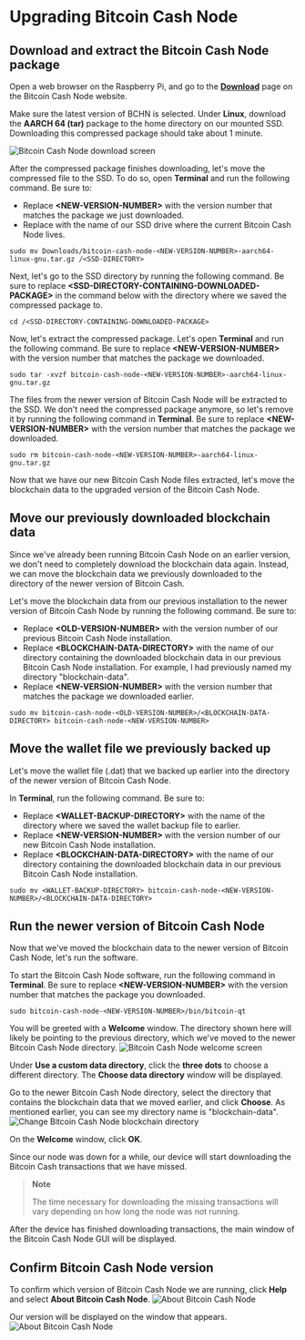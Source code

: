 # Upgrading Bitcoin Cash Node

## Download and extract the Bitcoin Cash Node package

Open a web browser on the Raspberry Pi, and go to the **[Download](https://bitcoincashnode.org/en/download.html)** page on the Bitcoin Cash Node website.

Make sure the latest version of BCHN is selected. Under **Linux**, download the **AARCH 64 (tar)** package to the home directory on our mounted SSD. Downloading this compressed package should take about 1 minute.

![Bitcoin Cash Node download screen](https://github.com/josh-wong/bitcoin-cash-node-on-raspberry-pi/blob/main/docs/assets/screenshots/bitcoin_cash_node_download.png?raw=true)

After the compressed package finishes downloading, let's move the compressed file to the SSD. To do so, open **Terminal** and run the following command. Be sure to:
- Replace **<NEW-VERSION-NUMBER\>** with the version number that matches the package we just downloaded.
- Replace **<SSD-DIRECTORY>** with the name of our SSD drive where the current Bitcoin Cash Node lives.

`sudo mv Downloads/bitcoin-cash-node-<NEW-VERSION-NUMBER>-aarch64-linux-gnu.tar.gz /<SSD-DIRECTORY>` 

Next, let's go to the SSD directory by running the following command. Be sure to replace **<SSD-DIRECTORY-CONTAINING-DOWNLOADED-PACKAGE\>** in the command below with the directory where we saved the compressed package to.

 `cd /<SSD-DIRECTORY-CONTAINING-DOWNLOADED-PACKAGE>`

Now, let's extract the compressed package. Let's open **Terminal** and run the following command. Be sure to replace **<NEW-VERSION-NUMBER\>** with the version number that matches the package we downloaded.

`sudo tar -xvzf bitcoin-cash-node-<NEW-VERSION-NUMBER>-aarch64-linux-gnu.tar.gz`

The files from the newer version of Bitcoin Cash Node will be extracted to the SSD. We don't need the compressed package anymore, so let's remove it by running the following command in **Terminal**. Be sure to replace **<NEW-VERSION-NUMBER\>** with the version number that matches the package we downloaded.

`sudo rm bitcoin-cash-node-<NEW-VERSION-NUMBER>-aarch64-linux-gnu.tar.gz`

Now that we have our new Bitcoin Cash Node files extracted, let's move the blockchain data to the upgraded version of the Bitcoin Cash Node.

## Move our previously downloaded blockchain data

Since we've already been running Bitcoin Cash Node on an earlier version, we don't need to completely download the blockchain data again. Instead, we can move the blockchain data we previously downloaded to the directory of the newer version of Bitcoin Cash.

Let's move the blockchain data from our previous installation to the newer version of Bitcoin Cash Node by running the following command. Be sure to:

- Replace **<OLD-VERSION-NUMBER\>** with the version number of our previous Bitcoin Cash Node installation.
- Replace **<BLOCKCHAIN-DATA-DIRECTORY\>** with the name of our directory containing the downloaded blockchain data in our previous Bitcoin Cash Node installation. For example, I had previously named my directory "blockchain-data".
- Replace **<NEW-VERSION-NUMBER\>** with the version number that matches the package we downloaded earlier.

`sudo mv bitcoin-cash-node-<OLD-VERSION-NUMBER>/<BLOCKCHAIN-DATA-DIRECTORY> bitcoin-cash-node-<NEW-VERSION-NUMBER>` 

## Move the wallet file we previously backed up

Let's move the wallet file (.dat) that we backed up earlier into the directory of the newer version of Bitcoin Cash Node.

In **Terminal**, run the following command. Be sure to:

- Replace **<WALLET-BACKUP-DIRECTORY\>** with the name of the directory where we saved the wallet backup file to earlier.
- Replace **<NEW-VERSION-NUMBER\>** with the version number of our new Bitcoin Cash Node installation.
- Replace **<BLOCKCHAIN-DATA-DIRECTORY\>** with the name of our directory containing the downloaded blockchain data in our previous Bitcoin Cash Node installation.

`sudo mv <WALLET-BACKUP-DIRECTORY> bitcoin-cash-node-<NEW-VERSION-NUMBER>/<BLOCKCHAIN-DATA-DIRECTORY>`

## Run the newer version of Bitcoin Cash Node

Now that we've moved the blockchain data to the newer version of Bitcoin Cash Node, let's run the software. 

To start the Bitcoin Cash Node software, run the following command in **Terminal**. Be sure to replace **<NEW-VERSION-NUMBER\>** with the version number that matches the package you downloaded.

`sudo bitcoin-cash-node-<NEW-VERSION-NUMBER>/bin/bitcoin-qt`

You will be greeted with a **Welcome** window. The directory shown here will likely be pointing to the previous directory, which we've moved to the newer Bitcoin Cash Node directory.
![Bitcoin Cash Node welcome screen](https://github.com/josh-wong/bitcoin-cash-node-on-raspberry-pi/blob/main/docs/assets/screenshots/upgrade_bitcoin_cash_node_welcome.png?raw=true)

Under **Use a custom data directory**, click the **three dots** to choose a different directory. The **Choose data directory** window will be displayed. 

Go to the newer Bitcoin Cash Node directory, select the directory that contains the blockchain data that we moved earlier, and click **Choose**. As mentioned earlier, you can see my directory name is "blockchain-data". 
![Change Bitcoin Cash Node blockchain directory](https://github.com/josh-wong/bitcoin-cash-node-on-raspberry-pi/blob/main/docs/assets/screenshots/upgrade_bitcoin_cash_node_welcome_change_directory.png?raw=true)

On the **Welcome** window, click **OK**. 

Since our node was down for a while, our device will start downloading the Bitcoin Cash transactions that we have missed.

> **Note**
> 
> The time necessary for downloading the missing transactions will vary depending on how long the node was not running.

After the device has finished downloading transactions, the main window of the Bitcoin Cash Node GUI will be displayed. 

## Confirm Bitcoin Cash Node version

To confirm which version of Bitcoin Cash Node we are running, click **Help** and select **About Bitcoin Cash Node**. 
![About Bitcoin Cash Node](https://github.com/josh-wong/bitcoin-cash-node-on-raspberry-pi/blob/main/docs/assets/screenshots/upgrade_bitcoin_cash_node_help_about.png?raw=true)

Our version will be displayed on the window that appears. 
![About Bitcoin Cash Node](https://github.com/josh-wong/bitcoin-cash-node-on-raspberry-pi/blob/main/docs/assets/screenshots/upgrade_bitcoin_cash_node_about.png?raw=true)